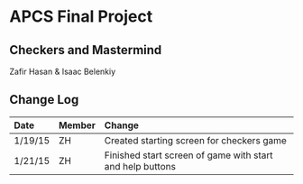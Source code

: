 APCS Final Project
=======================
Checkers and Mastermind
-----------------------
Zafir Hasan & Isaac Belenkiy

Change Log
----------
| Date    | Member   | Change     |
|:--------|:---------|:-----------|
| 1/19/15 | ZH       |Created starting screen for checkers game|
| 1/21/15 | ZH       |Finished start screen of game with start and help buttons| 





